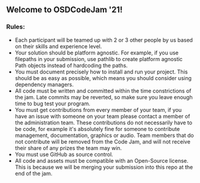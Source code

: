 ## Welcome to OSDCodeJam '21!

### Rules:
- Each participant will be teamed up with 2 or 3 other people by us based on their skills and experience level.
- Your solution should be platform agnostic. For example, if you use filepaths in your submission, use pathlib to create platform agnostic Path objects instead of hardcoding the paths.
- You must document precisely how to install and run your project. This should be as easy as possible, which means you should consider using dependency managers.
- All code must be written and committed within the time constrictions of the jam. Late commits may be reverted, so make sure you leave enough time to bug test your program.
- You must get contributions from every member of your team, if you have an issue with someone on your team please contact a member of the administration team. These contributions do not necessarily have to be code, for example it's absolutely fine for someone to contribute management, documentation, graphics or audio. Team members that do not contribute will be removed from the Code Jam, and will not receive their share of any prizes the team may win.
- You must use GitHub as source control.
- All code and assets must be compatible with an Open-Source license. This is because we will be merging your submission into this repo at the end of the jam.
